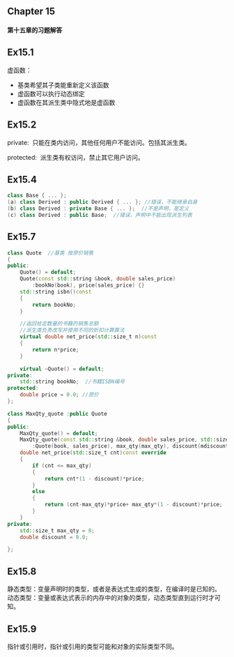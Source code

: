 ## Chapter 15
#### **第十五章的习题解答**

## Ex15.1
虚函数：
- 基类希望其子类能重新定义该函数
- 虚函数可以执行动态绑定
- 虚函数在其派生类中隐式地是虚函数

## Ex15.2
private:
  只能在类内访问，其他任何用户不能访问。包括其派生类。
  
protected:
  派生类有权访问，禁止其它用户访问。

## Ex15.4
```C++
class Base { ... };
(a) class Derived : public Derived { ... }; //错误，不能继承自身
(b) class Derived : private Base { ... };  //不是声明，是定义
(c) class Derived : public Base;  //错误，声明中不能出现派生列表
```

## Ex15.7
```C++
class Quote  //基类 按原价销售
{
public:
	Quote() = default;
	Quote(const std::string &book, double sales_price)
		:bookNo(book), price(sales_price) {}
	std::string isbn()const
	{
		return bookNo;
	}

	//返回给定数量的书籍的销售总额
	//派生类负责改写并使用不同的折扣计算算法
	virtual double net_price(std::size_t n)const
	{
		return n*price;
	}

	virtual ~Quote() = default;
private:
	std::string bookNo;  //书籍ISBN编号
protected:
	double price = 0.0; //原价
};

class MaxQty_quote :public Quote
{
public:
	MaxQty_quote() = default;
	MaxQty_quote(const std::string &book, double sales_price, std::size_t maxqty, double mdiscount)
		:Quote(book, sales_price), max_qty(max_qty), discount(mdiscount) {}
	double net_price(std::size_t cnt)const override
	{
		if (cnt <= max_qty)
		{
			return cnt*(1 - discount)*price;
		}
		else
		{
			return (cnt-max_qty)*price+ max_qty*(1 - discount)*price;
		}
	}
private:
	std::size_t max_qty = 0;
	double discount = 0.0;

};
```

## Ex15.8
静态类型：变量声明时的类型，或者是表达式生成的类型，在编译时是已知的。
动态类型：变量或表达式表示的内存中的对象的类型，动态类型直到运行时才可知。

## Ex15.9
指针或引用时，指针或引用的类型可能和对象的实际类型不同。
